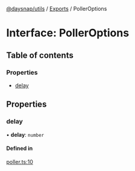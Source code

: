 [@daysnap/utils](../README.md) / [Exports](../modules.md) / PollerOptions

# Interface: PollerOptions

## Table of contents

### Properties

- [delay](PollerOptions.md#delay)

## Properties

### delay

• **delay**: `number`

#### Defined in

[poller.ts:10](https://github.com/daysnap/utils/blob/bdaccfb/src/poller.ts#L10)
